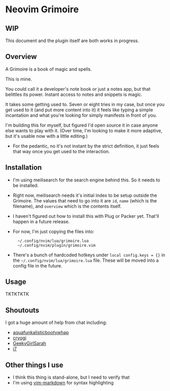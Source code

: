 Neovim Grimoire
===============

WIP
---

This document and the plugin itself are both works in progress. 

Overview
--------

A Grimoire is a book of magic and spells. 

This is mine. 

You could call it a developer's note book or just a notes app, but that belittles its power. Instant access to notes and snippets is magic. 

It takes some getting used to. Seven or eight tries in my case, but once you get used to it (and put more content into it) it feels like typing a simple incantation and what you're looking for simply manifests in front of you. 

I'm building this for myself, but figured I'd open source it in case anyone else wants to play with it. (Over time, I'm looking to make it more adaptive, but it's usable now with a little editing.)

* For the pedantic, no it's not instant by the strict definition, it just feels that way once you get used to the interaction. 

Installation
------------

- I'm using meilisearch for the search engine behind this. So it needs to be installed. 
- Right now, meilisearch needs it's initial index to be setup outside the Grimoire. The values that need to go into it are `id`, `name` (which is the filename), and `overview` which is the contents itself. 
- I haven't figured out how to install this with Plug or Packer yet. That'll happen in a future release. 
- For now, I'm just copying the files into:

        ~/.config/nvim/lua/grimoire.lua 
        ~/.config/nvim/plugin/grimoire.vim

- There's a bunch of hardcoded hotkeys under `local config.keys = {}` in the `~/.config/nvim/lua/grimoire.lua` file. These will be moved into a config file in the future. 


Usage
-----

TKTKTKTK

Shoutouts
---------

I got a huge amount of help from chat including:

- [aquafunkalisticbootywhap](https://twitch.tv/aquafunkalisticbootywhap)
- [cryogi](https://twitch.tv/cryogi)
- [GeekyGirlSarah](https://twitch.tv/GeekyGirlSarah)
- [i7](https://github.com/YannickFricke)


Other things I use
------------------

- I think this thing is stand-alone, but I need to verify that
- I'm using [vim-markdown](https://github.com/plasticboy/vim-markdown) for syntax highlighting



